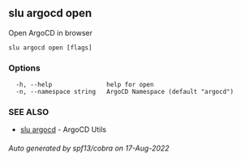 ## slu argocd open

Open ArgoCD in browser

```
slu argocd open [flags]
```

### Options

```
  -h, --help               help for open
  -n, --namespace string   ArgoCD Namespace (default "argocd")
```

### SEE ALSO

* [slu argocd](slu_argocd.md)	 - ArgoCD Utils

###### Auto generated by spf13/cobra on 17-Aug-2022
